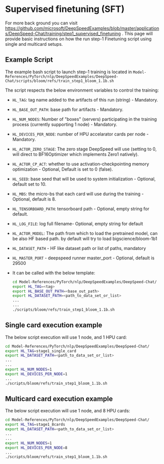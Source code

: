 # Supervised finetuning (SFT)
For more back ground you can visit https://github.com/microsoft/DeepSpeedExamples/blob/master/applications/DeepSpeed-Chat/training/step1_supervised_finetuning .
This page will provide basic instructions on how the run step-1 Finetuning script using single and multicard setups.

## Example Script
The example bash script to launch step-1 training is located in `Model-References/PyTorch/nlp/DeepSpeedExamples/DeepSpeed-Chat/scripts/bloom/refs/train_step1_bloom_1.1b.sh`

The script respects the below environment variables to control the training:
- `HL_TAG`: tag name added to the artifacts of this run (string) - Mandatory.
- `HL_BASE_OUT_PATH`: base path for artifacts - Mandatory.
- `HL_NUM_NODES`: Number of "boxes" (servers) participating in the training process (currently supporting 1 node) - Mandatory.
- `HL_DEVICES_PER_NODE`: number of HPU accelarator cards per node - Mandatory.
- `HL_ACTOR_ZERO_STAGE`: The zero stage DeepSpeed will use (setting to 0, will direct to BF16Optimizer which implements Zero1 natively).
- `HL_ACTOR_CP_ACT`: whether to use activation-checkpointing memory optimization - Optional, Default is set to 0 (false).
- `HL_SEED`: base seed that will be used to system initialization - Optional, default set to 10.
- `HL_MBS`: the micro-bs that each card will use during the training - Optional, default is 8.
- `HL_TENSORBOARD_PATH`: tensorboard path - Optional, empty string for default.
- `HL_LOG_FILE`: log full filename- Optional, empty string for default
- `HL_ACTOR_MODEL`: The path from which to load the pretrained model, can be also HF based path. by default will try to load bigscience/bloom-1b1
- `HL_DATASET_PATH` - HF like dataset path or list of paths, mandatory
- `HL_MASTER_PORT` - deepspeed runner master_port - Optional, default is 29500

- It can be called with the below template:
  ```bash
  cd Model-References/PyTorch/nlp/DeepSpeedExamples/DeepSpeed-Chat/
  export HL_TAG=<tag>
  export HL_BASE_OUT_PATH=<base_out_path>
  export HL_DATASET_PATH=<path_to_data_set_or_list>
  ...
  ...
  ./scripts/bloom/refs/train_step1_bloom_1.1b.sh
  ```

## Single card execution example
The below script execution will use 1 node, and 1 HPU card:
  ```bash
  cd Model-References/PyTorch/nlp/DeepSpeedExamples/DeepSpeed-Chat/
  export HL_TAG=stage1_single_card
  export HL_DATASET_PATH=<path_to_data_set_or_list>
  ...
  ...
  export HL_NUM_NODES=1
  export HL_DEVICES_PER_NODE=1
  ...
  ./scripts/bloom/refs/train_step1_bloom_1.1b.sh
  ```

## Multicard card execution example
The below script execution will use 1 node, and 8 HPU cards:
  ```bash
  cd Model-References/PyTorch/nlp/DeepSpeedExamples/DeepSpeed-Chat/
  export HL_TAG=stage1_8cards
  export HL_DATASET_PATH=<path_to_data_set_or_list>
  ...
  ...
  export HL_NUM_NODES=1
  export HL_DEVICES_PER_NODE=8
  ...
  ./scripts/bloom/refs/train_step1_bloom_1.1b.sh
  ```
